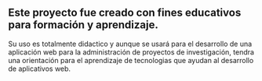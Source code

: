 ## Este proyecto fue creado con fines educativos para formación y aprendizaje.

Su uso es totalmente didactico y aunque se usará para el desarrollo de una aplicación web para la administración de proyectos de investigación, tendra una orientación para el aprendizaje de tecnologias que ayudan al desarrollo de aplicativos web.

